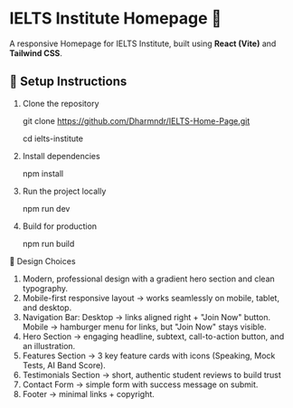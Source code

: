 # IELTS Institute Homepage 🏫

A responsive Homepage for IELTS Institute, built using **React (Vite)** and **Tailwind CSS**.  

## 🚀 Setup Instructions

1. Clone the repository
   
   git clone https://github.com/Dharmndr/IELTS-Home-Page.git
   
   cd ielts-institute
   
2. Install dependencies
   
   npm install
   
3. Run the project locally
   
   npm run dev
   
4. Build for production
   
   npm run build
   

🎨 Design Choices

1. Modern, professional design with a gradient hero section and clean typography.
2. Mobile-first responsive layout → works seamlessly on mobile, tablet, and desktop.
3. Navigation Bar:
     Desktop → links aligned right + "Join Now" button.
     Mobile → hamburger menu for links, but "Join Now" stays visible.
4. Hero Section → engaging headline, subtext, call-to-action button, and an illustration.
5. Features Section → 3 key feature cards with icons (Speaking, Mock Tests, AI Band Score).
6. Testimonials Section → short, authentic student reviews to build trust
7. Contact Form → simple form with success message on submit.
8. Footer → minimal links + copyright.
